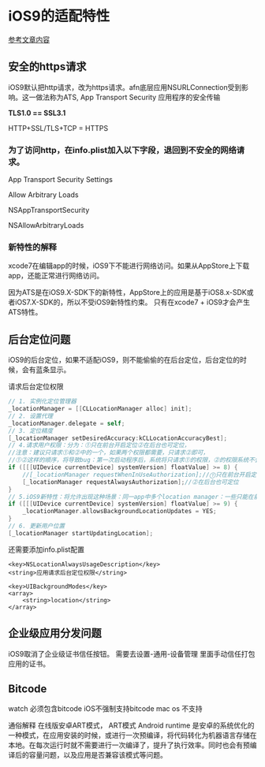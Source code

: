 # iOS9的适配特性

[参考文章内容](https://github.com/ChenYilong/iOS9AdaptationTips#certificate-transparency)

## 安全的https请求

iOS9默认把http请求，改为https请求。afn底层应用NSURLConnection受到影响。这一做法称为ATS, App Transport Security 应用程序的安全传输

**TLS1.0 == SSL3.1**


HTTP+SSL/TLS+TCP = HTTPS

### 为了访问http，在info.plist加入以下字段，退回到不安全的网络请求。

App Transport Security Settings

Allow Arbitrary Loads

NSAppTransportSecurity

NSAllowArbitraryLoads

### 新特性的解释

xcode7在编辑app的时候，iOS9下不能进行网络访问。如果从AppStore上下载app，还能正常进行网络访问。

因为ATS是在iOS9.X-SDK下的新特性，AppStore上的应用是基于iOS8.x-SDK或者iOS7.X-SDK的，所以不受iOS9新特性约束。 只有在xcode7 + iOS9才会产生ATS特性。

## 后台定位问题

iOS9的后台定位，如果不适配iOS9，则不能偷偷的在后台定位，后台定位的时候，会有蓝条显示。

请求后台定位权限

```Objective-C
// 1. 实例化定位管理器
_locationManager = [[CLLocationManager alloc] init];
// 2. 设置代理
_locationManager.delegate = self;
// 3. 定位精度
[_locationManager setDesiredAccuracy:kCLLocationAccuracyBest];
// 4.请求用户权限：分为：⓵只在前台开启定位⓶在后台也可定位，
//注意：建议只请求⓵和⓶中的一个，如果两个权限都需要，只请求⓶即可，
//⓵⓶这样的顺序，将导致bug：第一次启动程序后，系统将只请求⓵的权限，⓶的权限系统不会请求，只会在下一次启动应用时请求⓶
if ([[[UIDevice currentDevice] systemVersion] floatValue] >= 8) {
	//[_locationManager requestWhenInUseAuthorization];//⓵只在前台开启定位
	[_locationManager requestAlwaysAuthorization];//⓶在后台也可定位
}
// 5.iOS9新特性：将允许出现这种场景：同一app中多个location manager：一些只能在前台定位，另一些可在后台定位（并可随时禁止其后台定位）。
if ([[[UIDevice currentDevice] systemVersion] floatValue] >= 9) {
	_locationManager.allowsBackgroundLocationUpdates = YES;
}
// 6. 更新用户位置
[_locationManager startUpdatingLocation];
```

还需要添加info.plist配置

```
<key>NSLocationAlwaysUsageDescription</key>
<string>应用请求后台定位权限</string>
	
<key>UIBackgroundModes</key>
<array>
    <string>location</string>
</array>
```

## 企业级应用分发问题

iOS9取消了企业级证书信任按钮。
需要去设置-通用-设备管理 里面手动信任打包应用的证书。

## Bitcode

watch 必须包含bitcode iOS不强制支持bitcode  mac os 不支持

通俗解释 在线版安卓ART模式， ART模式 Android runtime 是安卓的系统优化的一种模式，在应用安装的时候，或进行一次预编译，将代码转化为机器语言存储在本地。在每次运行时就不需要进行一次编译了，提升了执行效率。同时也会有预编译后的容量问题，以及应用是否兼容该模式等问题。


